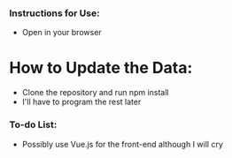 ### Instructions for Use:
- Open <link> in your browser

# How to Update the Data:
- Clone the repository and run npm install
- I'll have to program the rest later

### To-do List:
- Possibly use Vue.js for the front-end although I will cry